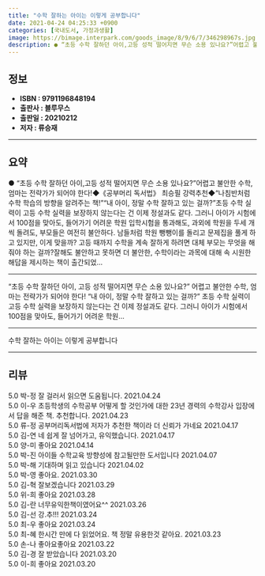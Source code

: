```yaml
---
title: "수학 잘하는 아이는 이렇게 공부합니다"
date: 2021-04-24 04:25:33 +0900
categories: [국내도서, 가정과생활]
image: https://bimage.interpark.com/goods_image/8/9/6/7/346298967s.jpg
description: ● “초등 수학 잘하던 아이,고등 성적 떨어지면 무슨 소용 있나요?”어렵고 불안한 수학, 엄마는 전략가가 되어야 한다!◆《공부머리 독서법》 최승필 강력추천◆“나침반처럼 수학 학습의 방향을 알려주는 책!”“내 아이, 정말 수학 잘하고 있는 걸까?”초등 수학 실력이 고등 수학 실력을 보장
---
```


## **정보**

- **ISBN : 9791196848194**
- **출판사 : 블루무스**
- **출판일 : 20210212**
- **저자 : 류승재**

------



## **요약**

●  “초등 수학 잘하던 아이,고등 성적 떨어지면 무슨 소용 있나요?”어렵고 불안한 수학, 엄마는 전략가가 되어야 한다!◆《공부머리 독서법》 최승필 강력추천◆“나침반처럼 수학 학습의 방향을 알려주는 책!”“내 아이, 정말 수학 잘하고 있는 걸까?”초등 수학 실력이 고등 수학 실력을 보장하지 않는다는 건 이제 정설과도 같다. 그러니 아이가 시험에서 100점을 맞아도, 들어가기 어려운 학원 입학시험을 통과해도, 과외에 학원을 두세 개씩 돌려도, 부모들은 여전히 불안하다. 남들처럼 학원 뺑뺑이를 돌리고 문제집을 풀게 하고 있지만, 이게 맞을까? 고등 때까지 수학을 계속 잘하게 하려면 대체 부모는 무엇을 해줘야 하는 걸까?잘해도 불안하고 못하면 더 불안한, 수학이라는 과목에 대해 속 시원한 해답을 제시하는 책이 출간되었...

------

“초등 수학 잘하던 아이, 고등 성적 떨어지면 무슨 소용 있나요?”
어렵고 불안한 수학, 엄마는 전략가가 되어야 한다!
“내 아이, 정말 수학 잘하고 있는 걸까?”
초등 수학 실력이 고등 수학 실력을 보장하지 않는다는 건 이제 정설과도 같다. 그러니 아이가 시험에서 100점을 맞아도, 들어가기 어려운 학원... 

------


수학 잘하는 아이는 이렇게 공부합니다 

------


## **리뷰** 

5.0 박-정 잘 걸러서 읽으면 도움됩니다. 2021.04.24 <br/>5.0 이-우 초등학생의 수학공부 어떻게 할 것인가에 대한 23년 경력의 수학강사 입장에서 답을 해준 책. 추천합니다. 2021.04.23 <br/>5.0 류-정 공부머리독서법에 저자가 추천한 책이라 더 신뢰가 가네요 2021.04.17 <br/>5.0 김-연 네 쉽게 잘 넘어가고, 유익했습니다. 2021.04.17 <br/>5.0 양-미 좋아요 2021.04.14 <br/>5.0 박-진 아이들 수학교육 방향성에 참고될만한 도서입니다 2021.04.07 <br/>5.0 박-해 기대하며 읽고 있습니다 2021.04.02 <br/>5.0 박-영 좋아요. 2021.03.30 <br/>5.0 김-혁 잘보겠습니다 2021.03.29 <br/>5.0 위-희 좋아요 2021.03.28 <br/>5.0 김-란 너무유익한책이였어요^^ 2021.03.26 <br/>5.0 김-선 강.추!!! 2021.03.24 <br/>5.0 최-우 좋아요 2021.03.24 <br/>5.0 최-혜 한시간 만에 다 읽었어요. 책 정말 유용한것 같아요. 2021.03.23 <br/>5.0 손-나 좋아요좋아요 2021.03.22 <br/>5.0 김-경 잘 받았습니다  2021.03.20 <br/>5.0 이-희 좋아요 2021.03.20 <br/>